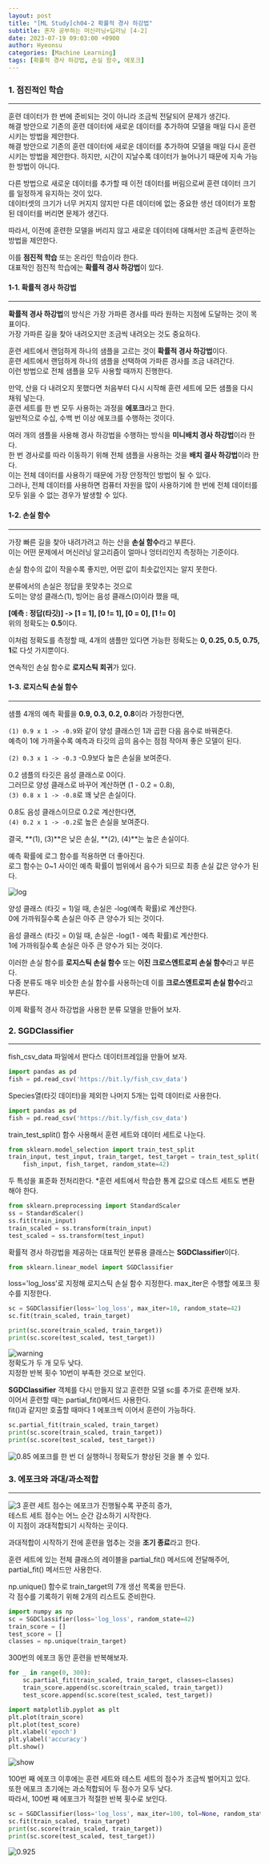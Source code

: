 ```yaml
---
layout: post
title: "[ML Study]ch04-2 확률적 경사 하강법"
subtitle: 혼자 공부하는 머신러닝+딥러닝 [4-2]
date: 2023-07-19 09:03:00 +0900
author: Hyeonsu
categories: [Machine Learning]
tags: [확률적 경사 하강법, 손실 함수, 에포크]
---
```


### 1. 점진적인 학습
---------------------------

훈련 데이터가 한 번에 준비되는 것이 아니라 조금씩 전달되어 문제가 생긴다.
<br>해결 방안으로 기존의 훈련 데이터에 새로운 데이터를 추가하여 모델을 매일 다시 훈련시키는 방법을 제안한다.
<br>해결 방안으로 기존의 훈련 데이터에 새로운 데이터를 추가하여 모델을 매일 다시 훈련시키는 방법을 제안한다.
하지만, 시간이 지날수록 데이터가 늘어나기 때문에 지속 가능한 방법이 아니다.

다른 방법으로 새로운 데이터를 추가할 때 이전 데이터를 버림으로써 훈련 데이터 크기를 일정하게 유지하는 것이 있다.
<br>데이터셋의 크기가 너무 커지지 않지만 다른 데이터에 없는 중요한 생선 데이터가 포함된 데이터를 버리면 문제가 생긴다.

따라서, 이전에 훈련한 모델을 버리지 않고 새로운 데이터에 대해서만 조금씩 훈련하는 방법을 제안한다.

이를 **점진적 학습** 또는 온라인 학습이라 한다.
<br>대표적인 점진적 학습에는 **확률적 경사 하강법**이 있다.

#### 1-1. 확률적 경사 하강법
---------------------------

**확률적 경사 하강법**의 방식은 가장 가파른 경사를 따라 원하는 지점에 도달하는 것이 목표이다.
<br>가장 가파른 길을 찾아 내려오지만 조금씩 내려오는 것도 중요하다.

훈련 세트에서 랜덤하게 하나의 샘플을 고르는 것이 **확률적 경사 하강법**이다.
<br>훈련 세트에서 랜덤하게 하나의 샘플을 선택하여 가파른 경사를 조금 내려간다.
<br>이런 방법으로 전체 샘플을 모두 사용할 때까지 진행한다.

만약, 산을 다 내려오지 못했다면 처음부터 다시 시작해 훈련 세트에 모든 샘플을 다시 채워 넣는다.
<br>훈련 세트를 한 번 모두 사용하는 과정을 **에포크**라고 한다.
<br>일반적으로 수십, 수백 번 이상 에포크를 수행하는 것이다.

여러 개의 샘플을 사용해 경사 하강법을 수행하는 방식을 **미니배치 경사 하강법**이라 한다.
<br>한 번 경사로를 따라 이동하기 위해 전체 샘플을 사용하는 것을 **배치 결사 하강법**이라 한다.
<br>이는 전체 데이터를 사용하기 때문에 가장 안정적인 방법이 될 수 있다.
<br>그러나, 전체 데이터를 사용하면 컴퓨터 자원을 많이 사용하기에 한 번에 전체 데이터를 모두 읽을 수 없는 경우가 발생할 수 있다.

#### 1-2. 손실 함수
---------------------------

가장 빠른 길을 찾아 내려가려고 하는 산을 **손실 함수**라고 부른다.
<br>이는 어떤 문제에서 머신러닝 알고리즘이 얼마나 엉터리인지 측정하는 기준이다.

손실 함수의 값이 작을수록 좋지만, 어떤 값이 최솟값인지는 알지 못한다.

분류에서의 손실은 정답을 못맞추는 것으로 
<br>도미는 양성 클래스(1), 빙어는 음성 클래스(0)이라 했을 때,

**[예측 : 정답(타깃)] -> [1 = 1], [0 != 1], [0 = 0], [1 != 0]**
<br>위의 정확도는 **0.5**이다.

이처럼 정확도를 측정할 때, 4개의 샘플만 있다면 가능한 정확도는 **0, 0.25, 0.5, 0.75, 1**로 다섯 가지뿐이다.

연속적인 손실 함수로 **로지스틱 회귀**가 있다.

#### 1-3. 로지스틱 손실 함수
---------------------------

샘플 4개의 예측 확률을 **0.9, 0.3, 0.2, 0.8**이라 가정한다면,

`(1) 0.9 x 1 -> -0.9`와 같이 양성 클래스인 1과 곱한 다음 음수로 바꿔준다.
<br>예측이 1에 가까울수록 예측과 타깃의 곱의 음수는 점점 작아져 좋은 모델이 된다.

`(2) 0.3 x 1 -> -0.3` -0.9보다 높은 손실을 보여준다.

0.2 샘플의 타깃은 음성 클래스로 0이다.
<br>그러므로 양성 클래스로 바꾸어 계산하면 (1 - 0.2 = 0.8),
<br>`(3) 0.8 x 1 -> -0.8`로 꽤 낮은 손실이다.

0.8도 음성 클래스이므로 0.2로 계산한다면,
<br>`(4) 0.2 x 1 -> -0.2`로 높은 손실을 보여준다.

결국, **(1), (3)**은 낮은 손실, **(2), (4)**는 높은 손실이다.

예측 확률에 로그 함수를 적용하면 더 좋아진다.
<br>로그 함수는 0~1 사이인 예측 확률이 범위에서 음수가 되므로 최종 손실 값은 양수가 된다.

![log](/assets/images/post/2023-07-20-[4-2]/ch04-2(1).png)

양성 클래스 (타깃 = 1)일 때, 손실은 -log(예측 확률)로 계산한다.
<br>0에 가까워질수록 손실은 아주 큰 양수가 되는 것이다.

음성 클래스 (타깃 = 0)일 때, 손실은 -log(1 - 예측 확률)로 계산한다.
<br>1에 가까워질수록 손실은 아주 큰 양수가 되는 것이다.

이러한 손실 함수를 **로지스틱 손실 함수** 또는 **이진 크로스엔트로피 손실 함수**라고 부른다.
<br>다중 분류도 매우 비슷한 손실 함수를 사용하는데 이를 **크로스엔트로피 손실 함수**라고 부른다.

이제 확률적 경사 하강법을 사용한 분류 모델을 만들어 보자.




### 2. SGDClassifier
---------------------------

fish_csv_data 파일에서 판다스 데이터프레임을 만들어 보자.
```python
import pandas as pd
fish = pd.read_csv('https://bit.ly/fish_csv_data')
```

Species열(타깃 데이터)을 제외한 나머지 5개는 입력 데이터로 사용한다.
```python
import pandas as pd
fish = pd.read_csv('https://bit.ly/fish_csv_data')
```

train_test_split() 함수 사용해서 훈련 세트와 데이터 세트로 나눈다.
```python
from sklearn.model_selection import train_test_split
train_input, test_input, train_target, test_target = train_test_split(
    fish_input, fish_target, random_state=42)
```
두 특성을 표준화 전처리한다.
*훈련 세트에서 학습한 통계 값으로 데스트 세트도 변환해야 한다.
```python
from sklearn.preprocessing import StandardScaler
ss = StandardScaler()
ss.fit(train_input)
train_scaled = ss.transform(train_input)
test_scaled = ss.transform(test_input)
```


확률적 경사 하강법을 제공하는 대표적인 분류용 클래스는 **SGDClassifier**이다.
```python
from sklearn.linear_model import SGDClassifier
```
loss='log_loss'로 지정해 로지스틱 손실 함수 지정한다.
max_iter은 수행할 에포크 횟수를 지정한다.
```python
sc = SGDClassifier(loss='log_loss', max_iter=10, random_state=42)
sc.fit(train_scaled, train_target)

print(sc.score(train_scaled, train_target))
print(sc.score(test_scaled, test_target))
```
![warning](/assets/images/post/2023-07-20-[4-2]/ch04-2(2).png)
<br> 정확도가 두 개 모두 낮다.
<br> 지정한 반복 횟수 10번이 부족한 것으로 보인다.

**SGDClassifier** 객체를 다시 만들지 않고 훈련한 모델 sc를 추가로 훈련해 보자.
<br>이어서 훈련할 때는 partial_fit()메서드 사용한다.
<br>fit()과 같지만 호출할 때마다 1 에포크씩 이어서 훈련이 가능하다.

```python
sc.partial_fit(train_scaled, train_target)
print(sc.score(train_scaled, train_target))
print(sc.score(test_scaled, test_target))
```
![0.85](/assets/images/post/2023-07-20-[4-2]/ch04-2(4).png)
에포크를 한 번 더 실행하니 정확도가 향상된 것을 볼 수 있다.



### 3. 에포크와 과대/과소적합
---------------------------

![3](/assets/images/post/2023-07-20-[4-2]/ch04-2(3).png)
훈련 세트 점수는 에포크가 진행될수록 꾸준히 증가,
<br>테스트 세트 점수는 어느 순간 감소하기 시작한다.
<br>이 지점이 과대적합되기 시작하는 곳이다.

과대적합이 시작하기 전에 훈련을 멈추는 것을 **조기 종료**라고 한다.

훈련 세트에 있는 전체 클래스의 레이블을 partial_fit() 메서드에 전달해주어,
<br>partial_fit() 메서드만 사용한다.

np.unique() 함수로 train_target의 7개 생선 목록을 만든다.
<br>각 점수를 기록하기 위해 2개의 리스트도 준비한다.
```python
import numpy as np
sc = SGDClassifier(loss='log_loss', random_state=42)
train_score = []
test_score = []
classes = np.unique(train_target)
```
300번의 에포크 동안 훈련을 반복해보자.
```python
for _ in range(0, 300):
    sc.partial_fit(train_scaled, train_target, classes=classes)
    train_score.append(sc.score(train_scaled, train_target))
    test_score.append(sc.score(test_scaled, test_target))
```

```python
import matplotlib.pyplot as plt
plt.plot(train_score)
plt.plot(test_score)
plt.xlabel('epoch')
plt.ylabel('accuracy')
plt.show()
```
![show](/assets/images/post/2023-07-20-[4-2]/ch04-2(5).png)

100번 째 에포크 이후에는 훈련 세트와 테스트 세트의 점수가 조금씩 벌어지고 있다.
<br>또한 에포크 초기에는 과소적합되어 두 점수가 모두 낮다.
<br>따라서, 100번 째 에포크가 적절한 반복 횟수로 보인다.

```python
sc = SGDClassifier(loss='log_loss', max_iter=100, tol=None, random_state=42)
sc.fit(train_scaled, train_target)
print(sc.score(train_scaled, train_target))
print(sc.score(test_scaled, test_target))
```
![0.925](/assets/images/post/2023-07-20-[4-2]/ch04-2(6).png)
